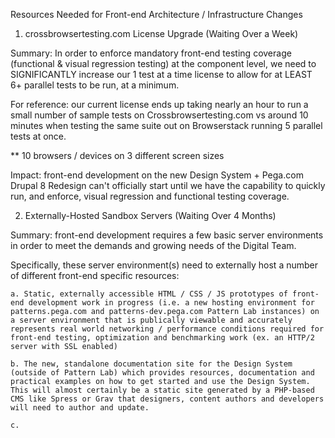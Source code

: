 
Resources Needed for Front-end Architecture / Infrastructure Changes

1. crossbrowsertesting.com License Upgrade (Waiting Over a Week)

  Summary: In order to enforce mandatory front-end testing coverage (functional & visual regression testing) at the component level, we need to SIGNIFICANTLY increase our 1 test at a time license to allow for at LEAST 6+ parallel tests to be run, at a minimum.

  For reference: our current license ends up taking nearly an hour to run a small number of sample tests on Crossbrowsertesting.com vs around 10 minutes when testing the same suite out on Browserstack running 5 parallel tests at once.
  
  ** 10 browsers / devices on 3 different screen sizes
  
  
  Impact: front-end development on the new Design System + Pega.com Drupal 8 Redesign can't officially start until we have the capability to quickly run, and enforce, visual regression and functional testing coverage.
  
  
  
  2. Externally-Hosted Sandbox Servers (Waiting Over 4 Months)
  
  Summary: front-end development requires a few basic server environments in order to meet the demands and growing needs of the Digital Team.
  
  Specifically, these server environment(s) need to externally host a number of different front-end specific resources: 
  
    a. Static, externally accessible HTML / CSS / JS prototypes of front-end development work in progress (i.e. a new hosting environment for patterns.pega.com and patterns-dev.pega.com Pattern Lab instances) on a server environment that is publically viewable and accurately represents real world networking / performance conditions required for front-end testing, optimization and benchmarking work (ex. an HTTP/2 server with SSL enabled)
    
    b. The new, standalone documentation site for the Design System (outside of Pattern Lab) which provides resources, documentation and practical examples on how to get started and use the Design System. This will almost certainly be a static site generated by a PHP-based CMS like Spress or Grav that designers, content authors and developers will need to author and update. 
    
    c. 
